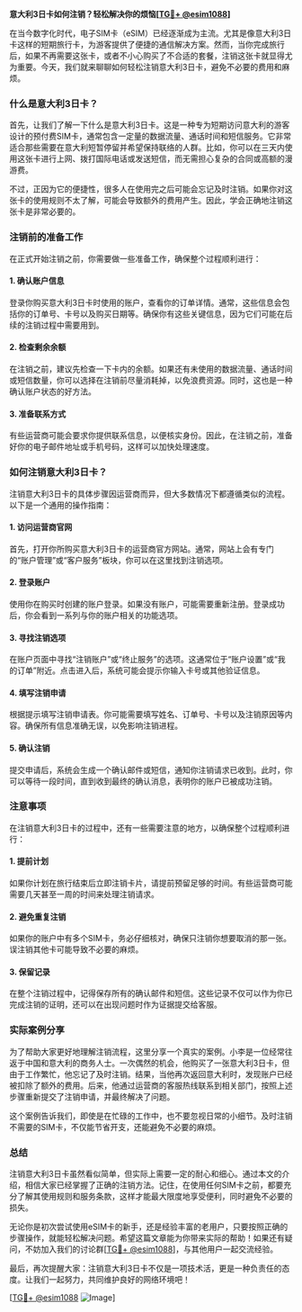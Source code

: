 **意大利3日卡如何注销？轻松解决你的烦恼[[TG💪+ @esim1088](https://t.me/s/esim1088)]**

在当今数字化时代，电子SIM卡（eSIM）已经逐渐成为主流。尤其是像意大利3日卡这样的短期旅行卡，为游客提供了便捷的通信解决方案。然而，当你完成旅行后，如果不再需要这张卡，或者不小心购买了不合适的套餐，注销这张卡就显得尤为重要。今天，我们就来聊聊如何轻松注销意大利3日卡，避免不必要的费用和麻烦。

### 什么是意大利3日卡？

首先，让我们了解一下什么是意大利3日卡。这是一种专为短期访问意大利的游客设计的预付费SIM卡，通常包含一定量的数据流量、通话时间和短信服务。它非常适合那些需要在意大利短暂停留并希望保持联络的人群。比如，你可以在三天内使用这张卡进行上网、拨打国际电话或发送短信，而无需担心复杂的合同或高额的漫游费。

不过，正因为它的便捷性，很多人在使用完之后可能会忘记及时注销。如果你对这张卡的使用规则不太了解，可能会导致额外的费用产生。因此，学会正确地注销这张卡是非常必要的。

### 注销前的准备工作

在正式开始注销之前，你需要做一些准备工作，确保整个过程顺利进行：

#### 1. 确认账户信息
登录你购买意大利3日卡时使用的账户，查看你的订单详情。通常，这些信息会包括你的订单号、卡号以及购买日期等。确保你有这些关键信息，因为它们可能在后续的注销过程中需要用到。

#### 2. 检查剩余余额
在注销之前，建议先检查一下卡内的余额。如果还有未使用的数据流量、通话时间或短信数量，你可以选择在注销前尽量消耗掉，以免浪费资源。同时，这也是一种确认账户状态的好方法。

#### 3. 准备联系方式
有些运营商可能会要求你提供联系信息，以便核实身份。因此，在注销之前，准备好你的电子邮件地址或手机号码，这样可以加快处理速度。

### 如何注销意大利3日卡？

注销意大利3日卡的具体步骤因运营商而异，但大多数情况下都遵循类似的流程。以下是一个通用的操作指南：

#### 1. 访问运营商官网
首先，打开你所购买意大利3日卡的运营商官方网站。通常，网站上会有专门的“账户管理”或“客户服务”板块，你可以在这里找到注销选项。

#### 2. 登录账户
使用你在购买时创建的账户登录。如果没有账户，可能需要重新注册。登录成功后，你会看到一系列与你的账户相关的功能选项。

#### 3. 寻找注销选项
在账户页面中寻找“注销账户”或“终止服务”的选项。这通常位于“账户设置”或“我的订单”附近。点击进入后，系统可能会提示你输入卡号或其他验证信息。

#### 4. 填写注销申请
根据提示填写注销申请表。你可能需要填写姓名、订单号、卡号以及注销原因等内容。确保所有信息准确无误，以免影响注销进程。

#### 5. 确认注销
提交申请后，系统会生成一个确认邮件或短信，通知你注销请求已收到。此时，你可以等待一段时间，直到收到最终的确认消息，表明你的账户已被成功注销。

### 注意事项

在注销意大利3日卡的过程中，还有一些需要注意的地方，以确保整个过程顺利进行：

#### 1. 提前计划
如果你计划在旅行结束后立即注销卡片，请提前预留足够的时间。有些运营商可能需要几天甚至一周的时间来处理注销请求。

#### 2. 避免重复注销
如果你的账户中有多个SIM卡，务必仔细核对，确保只注销你想要取消的那一张。误注销其他卡可能导致不必要的麻烦。

#### 3. 保留记录
在整个注销过程中，记得保存所有的确认邮件和短信。这些记录不仅可以作为你已完成注销的证明，还可以在出现问题时作为证据提交给客服。

### 实际案例分享

为了帮助大家更好地理解注销流程，这里分享一个真实的案例。小李是一位经常往返于中国和意大利的商务人士。一次偶然的机会，他购买了一张意大利3日卡，但由于工作繁忙，他忘记了及时注销。结果，当他再次返回意大利时，发现账户已经被扣除了额外的费用。后来，他通过运营商的客服热线联系到相关部门，按照上述步骤重新提交了注销申请，并最终解决了问题。

这个案例告诉我们，即使是在忙碌的工作中，也不要忽视日常的小细节。及时注销不需要的SIM卡，不仅能节省开支，还能避免不必要的麻烦。

### 总结

注销意大利3日卡虽然看似简单，但实际上需要一定的耐心和细心。通过本文的介绍，相信大家已经掌握了正确的注销方法。记住，在使用任何SIM卡之前，都要充分了解其使用规则和服务条款，这样才能最大限度地享受便利，同时避免不必要的损失。

无论你是初次尝试使用eSIM卡的新手，还是经验丰富的老用户，只要按照正确的步骤操作，就能轻松解决问题。希望这篇文章能为你带来实际的帮助！如果还有疑问，不妨加入我们的讨论群[[TG💪+ @esim1088](https://t.me/s/esim1088)]，与其他用户一起交流经验。

最后，再次提醒大家：注销意大利3日卡不仅是一项技术活，更是一种负责任的态度。让我们一起努力，共同维护良好的网络环境吧！

[[TG💪+ @esim1088](https://t.me/s/esim1088) ![Image](https://i.postimg.cc/4NQfJmqS/Snipaste-2025-05-13-00-14-12.png)]